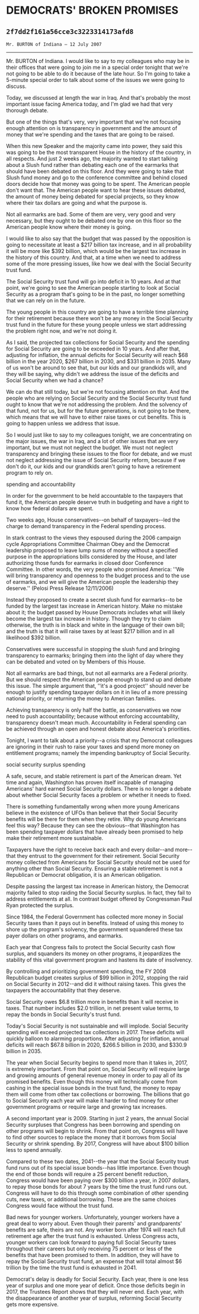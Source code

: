 # DEMOCRATS' BROKEN PROMISES
## `2f7dd2f161a56cce3c3223314173afd8`
`Mr. BURTON of Indiana — 12 July 2007`

---


Mr. BURTON of Indiana. I would like to say to my colleagues who may 
be in their offices that were going to join me in a special order 
tonight that we're not going to be able to do it because of the late 
hour. So I'm going to take a 5-minute special order to talk about some 
of the issues we were going to discuss.

Today, we discussed at length the war in Iraq. And that's probably 
the most important issue facing America today, and I'm glad we had that 
very thorough debate.

But one of the things that's very, very important that we're not 
focusing enough attention on is transparency in government and the 
amount of money that we're spending and the taxes that are going to be 
raised.

When this new Speaker and the majority came into power, they said 
this was going to be the most transparent House in the history of the 
country, in all respects. And just 2 weeks ago, the majority wanted to 
start talking about a Slush fund rather than debating each one of the 
earmarks that should have been debated on this floor. And they were 
going to take that Slush fund money and go to the conference committee 
and behind closed doors decide how that money was going to be spent. 
The American people don't want that. The American people want to hear 
these issues debated, the amount of money being debated for special 
projects, so they know where their tax dollars are going and what the 
purpose is.

Not all earmarks are bad. Some of them are very, very good and very 
necessary, but they ought to be debated one by one on this floor so the 
American people know where their money is going.

I would like to also say that the budget that was passed by the 
opposition is going to necessitate at least a $217 billion tax 
increase, and in all probability it will be more like $392 billion, 
which would be the largest tax increase in the history of this country. 
And that, at a time when we need to address some of the more pressing 
issues, like how we deal with the Social Security trust fund.

The Social Security trust fund will go into deficit in 10 years. And 
at that point, we're going to see the American people starting to look 
at Social Security as a program that's going to be in the past, no 
longer something that we can rely on in the future.

The young people in this country are going to have a terrible time 
planning for their retirement because there won't be any money in the 
Social Security trust fund in the future for these young people unless 
we start addressing the problem right now, and we're not doing it.

As I said, the projected tax collections for Social Security and the 
spending for Social Security are going to be exceeded in 10 years. And 
after that, adjusting for inflation, the annual deficits for Social 
Security will reach $68 billion in the year 2020, $267 billion in 2030, 
and $331 billion in 2035. Many of us won't be around to see that, but 
our kids and our grandkids will, and they will be saying, why didn't we 
address the issue of the deficits and Social Security when we had a 
chance?

We can do that still today, but we're not focusing attention on that. 
And the people who are relying on Social Security and the Social 
Security trust fund ought to know that we're not addressing the 
problem. And the solvency of that fund, not for us, but for the future 
generations, is not going to be there, which means that we will have to 
either raise taxes or cut benefits. This is going to happen unless we 
address that issue.

So I would just like to say to my colleagues tonight, we are 
concentrating on the major issues, the war in Iraq, and a lot of other 
issues that are very important, but we must not neglect the budget. We 
must not neglect transparency and bringing these issues to the floor 
for debate, and we must not neglect addressing the issue of Social 
Security reform, because if we don't do it, our kids and our grandkids 
aren't going to have a retirement program to rely on.













spending and accountability


In order for the government to be held accountable to the taxpayers 
that fund it, the American people deserve truth in budgeting and have a 
right to know how federal dollars are spent.

Two weeks ago, House conservatives--on behalf of taxpayers--led the 
charge to demand transparency in the Federal spending process.

In stark contrast to the views they espoused during the 2006 campaign 
cycle Appropriations Committee Chairman Obey and the Democrat 
leadership proposed to leave lump sums of money without a specified 
purpose in the appropriations bills considered by the House, and later 
authorizing those funds for earmarks in closed door Conference 
Committee. In other words, the very people who promised America: ''We 
will bring transparency and openness to the budget process and to the 
use of earmarks, and we will give the American people the leadership 
they deserve.'' (Pelosi Press Release 12/11/2006)

Instead they proposed to create a secret slush fund for earmarks--to 
be funded by the largest tax increase in American history. Make no 
mistake about it; the budget passed by House Democrats includes what 
will likely become the largest tax increase in history. Though they try 
to claim otherwise, the truth is in black and white in the language of 
their own bill; and the truth is that it will raise taxes by at least 
$217 billion and in all likelihood $392 billion.

Conservatives were successful in stopping the slush fund and bringing 
transparency to earmarks; bringing them into the light of day where 
they can be debated and voted on by Members of this House.

Not all earmarks are bad things, but not all earmarks are a Federal 
priority. But we should respect the American people enough to stand up 
and debate this issue. The simple argument that, ''it's a good 
project'' should never be enough to justify spending taxpayer dollars 
on it in lieu of a more pressing national priority, or returning the 
money to American families.

Achieving transparency is only half the battle, as conservatives we 
now need to push accountability; because without enforcing 
accountability, transparency doesn't mean much. Accountability in 
Federal spending can be achieved through an open and honest debate 
about America's priorities.

Tonight, I want to talk about a priority--a crisis that my Democrat 
colIeagues are ignoring in their rush to raise your taxes and spend 
more money on entitlement programs; namely the impending bankruptcy of 
Social Security.












social security surplus spending


A safe, secure, and stable retirement is part of the American dream. 
Yet time and again, Washington has proven itself incapable of managing 
Americans' hard earned Social Security dollars. There is no longer a 
debate about whether Social Security faces a problem or whether it 
needs to fixed.

There is something fundamentally wrong when more young Americans 
believe in the existence of UFOs than believe that their Social 
Security benefits will be there for them when they retire. Why do young 
Americans feel this way? Because they can see the obvious--that 
Washington has been spending taxpayer dollars that have already been 
promised to help make their retirement more sustainable.



Taxpayers have the right to receive back each and every dollar--and 
more--that they entrust to the government for their retirement. Social 
Security money collected from Americans for Social Security should not 
be used for anything other than Social Security. Ensuring a stable 
retirement is not a Republican or Democrat obligation, it is an 
American obligation.

Despite passing the largest tax increase in American history, the 
Democrat majority failed to stop raiding the Social Security surplus. 
In fact, they fail to address entitlements at all. In contrast budget 
offered by Congressman Paul Ryan protected the surplus.

Since 1984, the Federal Government has collected more money in Social 
Security taxes than it pays out in benefits. Instead of using this 
money to shore up the program's solvency, the government squandered 
these tax payer dollars on other programs, and earmarks.


Each year that Congress fails to protect the Social Security cash 
flow surplus, and squanders its money on other programs, it jeopardizes 
the stability of this vital government program and hastens its date of 
insolvency.

By controlling and prioritizing government spending, the FY 2008 
Republican budget creates surplus of $99 billion in 2012, stopping the 
raid on Social Security in 2012--and did it without raising taxes. This 
gives the taxpayers the accountability that they deserve.

Social Security owes $6.8 trillion more in benefits than it will 
receive in taxes. That number includes $2.0 trillion, in net present 
value terms, to repay the bonds in Social Security's trust fund.

Today's Social Security is not sustainable and will implode. Social 
Security spending will exceed projected tax collections in 2017. These 
deficits will quickly balloon to alarming proportions. After adjusting 
for inflation, annual deficits will reach $67.8 billion in 2020, $266.5 
billion in 2030, and $330.9 billion in 2035.

The year when Social Security begins to spend more than it takes in, 
2017, is extremely important. From that point on, Social Security will 
require large and growing amounts of general revenue money in order to 
pay all of its promised benefits. Even though this money will 
technically come from cashing in the special issue bonds in the trust 
fund, the money to repay them will come from other tax collections or 
borrowing. The billions that go to Social Security each year will make 
it harder to find money for other government programs or require large 
and growing tax increases.

A second important year is 2009. Starting in just 2 years, the annual 
Social Security surpluses that Congress has been borrowing and spending 
on other programs will begin to shrink. From that point on, Congress 
will have to find other sources to replace the money that it borrows 
from Social Security or shrink spending. By 2017, Congress will have 
about $100 billion less to spend annually.

Compared to these two dates, 2041--the year that the Social Security 
trust fund runs out of its special issue bonds--has little importance. 
Even though the end of those bonds will require a 25 percent benefit 
reduction, Congress would have been paying over $300 billion a year, in 
2007 dollars, to repay those bonds for about 7 years by the time the 
trust fund runs out. Congress will have to do this through some 
combination of other spending cuts, new taxes, or additional borrowing. 
These are the same choices Congress would face without the trust fund.

Bad news for younger workers. Unfortunately, younger workers have a 
great deal to worry about. Even though their parents' and grandparents' 
benefits are safe, theirs are not. Any worker born after 1974 will 
reach full retirement age after the trust fund is exhausted. Unless 
Congress acts, younger workers can look forward to paying full Social 
Security taxes throughout their careers but only receiving 75 percent 
or less of the benefits that have been promised to them. In addition, 
they will have to repay the Social Security trust fund, an expense that 
will total almost $6 trillion by the time the trust fund is exhausted 
in 2041.

Democrat's delay is deadly for Social Security. Each year, there is 
one less year of surplus and one more year of deficit. Once those 
deficits begin in 2017, the Trustees Report shows that they will never 
end. Each year, with the disappearance of another year of surplus, 
reforming Social Security gets more expensive.
